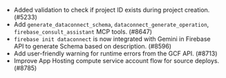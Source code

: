 - Added validation to check if project ID exists during project creation. (#5233)
- Add `generate_dataconnect_schema`, `dataconnect_generate_operation`, `firebase_consult_assistant` MCP tools. (#8647)
- `firebase init dataconnect` is now integrated with Gemini in Firebase API to generate Schema based on description. (#8596)
- Add user-friendly warning for runtime errors from the GCF API. (#8713)
- Improve App Hosting compute service account flow for source deploys. (#8785)
